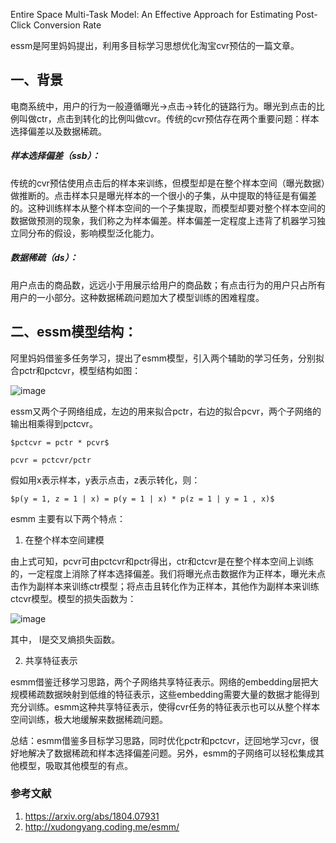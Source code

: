 Entire Space Multi-Task Model: An Effective Approach for Estimating Post-Click Conversion Rate


essm是阿里妈妈提出，利用多目标学习思想优化淘宝cvr预估的一篇文章。

## 一、背景

电商系统中，用户的行为一般遵循曝光->点击->转化的链路行为。曝光到点击的比例叫做ctr，点击到转化的比例叫做cvr。传统的cvr预估存在两个重要问题：样本选择偏差以及数据稀疏。

##### 样本选择偏差（ssb）：
传统的cvr预估使用点击后的样本来训练，但模型却是在整个样本空间（曝光数据）做推断的。点击样本只是曝光样本的一个很小的子集，从中提取的特征是有偏差的。这种训练样本从整个样本空间的一个子集提取，而模型却要对整个样本空间的数据做预测的现象，我们称之为样本偏差。样本偏差一定程度上违背了机器学习独立同分布的假设，影响模型泛化能力。


##### 数据稀疏（ds）：
用户点击的商品数，远远小于用展示给用户的商品数；有点击行为的用户只占所有用户的一小部分。这种数据稀疏问题加大了模型训练的困难程度。


## 二、essm模型结构：

阿里妈妈借鉴多任务学习，提出了esmm模型，引入两个辅助的学习任务，分别拟合pctr和pctcvr，模型结构如图：

![image](https://cdn.kesci.com/images/batch_upload/4155986-e583e6dbf39b38d5.png)

essm又两个子网络组成，左边的用来拟合pctr，右边的拟合pcvr，两个子网络的输出相乘得到pctcvr。

`$pctcvr = pctr * pcvr$`

`pcvr = pctcvr/pctr`

假如用x表示样本，y表示点击，z表示转化，则：

`$p(y = 1, z = 1 | x) = p(y = 1 | x) * p(z = 1 | y = 1 , x)$`

esmm 主要有以下两个特点：

1. 在整个样本空间建模

由上式可知，pcvr可由pctcvr和pctr得出，ctr和ctcvr是在整个样本空间上训练的，一定程度上消除了样本选择偏差。我们将曝光点击数据作为正样本，曝光未点击作为副样本来训练ctr模型；将点击且转化作为正样本，其他作为副样本来训练ctcvr模型。模型的损失函数为：

![image](https://cdn.kesci.com/images/batch_upload/4155986-3543355f3bed04dc.png)

其中， l是交叉熵损失函数。

2. 共享特征表示

esmm借鉴迁移学习思路，两个子网络共享特征表示。网络的embedding层把大规模稀疏数据映射到低维的特征表示，这些embedding需要大量的数据才能得到充分训练。esmm这种共享特征表示，使得cvr任务的特征表示也可以从整个样本空间训练，极大地缓解来数据稀疏问题。


总结：esmm借鉴多目标学习思路，同时优化pctr和pctcvr，迂回地学习cvr，很好地解决了数据稀疏和样本选择偏差问题。另外，esmm的子网络可以轻松集成其他模型，吸取其他模型的有点。


### 参考文献
1. https://arxiv.org/abs/1804.07931 
2. http://xudongyang.coding.me/esmm/